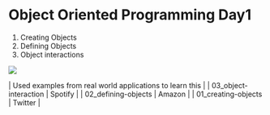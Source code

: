 # Object Oriented Programming Day1

1. Creating Objects
2. Defining Objects
3. Object interactions

![](https://i.ytimg.com/vi/yrIbbKuSqK8/maxresdefault.jpg)

| Used examples from real world applications to learn this |
| 03_object-interaction | Spotify |
| 02_defining-objects | Amazon |
| 01_creating-objects | Twitter |